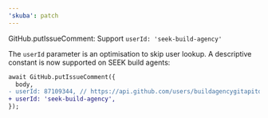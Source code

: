 ```yaml
---
'skuba': patch
---
```


GitHub.putIssueComment: Support `userId: 'seek-build-agency'`

The `userId` parameter is an optimisation to skip user lookup. A descriptive constant is now supported on SEEK build agents:

```diff
await GitHub.putIssueComment({
  body,
- userId: 87109344, // https://api.github.com/users/buildagencygitapitoken[bot]
+ userId: 'seek-build-agency',
});
```
